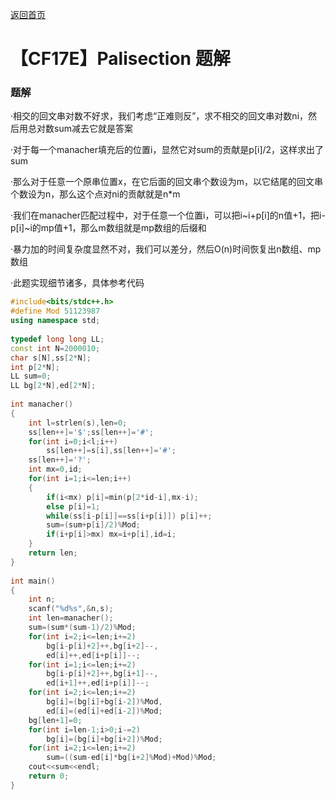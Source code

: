 [返回首页](https://EbolaEmperor.github.io)
# 【CF17E】Palisection 题解

### 题解

·相交的回文串对数不好求，我们考虑“正难则反”，求不相交的回文串对数ni，然后用总对数sum减去它就是答案

·对于每一个manacher填充后的位置i，显然它对sum的贡献是p[i]/2，这样求出了sum

·那么对于任意一个原串位置x，在它后面的回文串个数设为m，以它结尾的回文串个数设为n，那么这个点对ni的贡献就是n*m

·我们在manacher匹配过程中，对于任意一个位置i，可以把i~i+p[i]的n值+1，把i-p[i]~i的mp值+1，那么m数组就是mp数组的后缀和

·暴力加的时间复杂度显然不对，我们可以差分，然后O(n)时间恢复出n数组、mp数组

·此题实现细节诸多，具体参考代码

```cpp
#include<bits/stdc++.h>
#define Mod 51123987
using namespace std;
 
typedef long long LL;
const int N=2000010;
char s[N],ss[2*N];
int p[2*N];
LL sum=0;
LL bg[2*N],ed[2*N];
 
int manacher()
{
	int l=strlen(s),len=0;
	ss[len++]='$';ss[len++]='#';
	for(int i=0;i<l;i++)
		ss[len++]=s[i],ss[len++]='#';
	ss[len++]='?';
	int mx=0,id;
	for(int i=1;i<=len;i++)
	{
		if(i<mx) p[i]=min(p[2*id-i],mx-i);
		else p[i]=1;
		while(ss[i-p[i]]==ss[i+p[i]]) p[i]++;
		sum=(sum+p[i]/2)%Mod;
		if(i+p[i]>mx) mx=i+p[i],id=i;
	}
	return len;
}
 
int main()
{
	int n;
	scanf("%d%s",&n,s);
	int len=manacher();
	sum=(sum*(sum-1)/2)%Mod;
	for(int i=2;i<=len;i+=2)
		bg[i-p[i]+2]++,bg[i+2]--,
		ed[i]++,ed[i+p[i]]--;
	for(int i=1;i<=len;i+=2)
		bg[i-p[i]+2]++,bg[i+1]--,
		ed[i+1]++,ed[i+p[i]]--;
	for(int i=2;i<=len;i+=2)
		bg[i]=(bg[i]+bg[i-2])%Mod,
		ed[i]=(ed[i]+ed[i-2])%Mod;
	bg[len+1]=0;
	for(int i=len-1;i>0;i-=2)
		bg[i]=(bg[i]+bg[i+2])%Mod;
	for(int i=2;i<=len;i+=2)
		sum=((sum-ed[i]*bg[i+2]%Mod)+Mod)%Mod;
	cout<<sum<<endl;
	return 0;
}
```